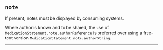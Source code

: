 ## `note`

If present, notes must be displayed by consuming systems. 

Where author is known and to be shared, the use of `MedicationStatement.note.authorReference` is preferred over using a free-text version `MedicationStatement.note.authorString`.


---
